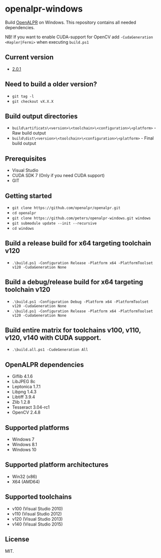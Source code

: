 # openalpr-windows

Build [OpenALPR](https://github.com/openalpr/openalpr) on Windows. This repository contains all needed dependencies.

NB! If you want to enable CUDA-support for OpenCV add `-CudaGeneration <Kepler|Fermi>` when executing `build.ps1`

## Current version
* [2.0.1](https://github.com/openalpr/openalpr/releases/tag/v2.1.0)

## Need to build a older version?
* `git tag -l`
* `git checkout vX.X.X`

## Build output directories
* `build\artificats\<version>\<toolchain>\<configuration>\<platform>` - Raw build output
* `build\dist\<version>\<toolchain>\<configuration>\<platform>` - Final build output

## Prerequisites
* Visual Studio 
* CUDA SDK 7 (Only if you need CUDA support)
* GIT

## Getting started

* `git clone https://github.com/openalpr/openalpr.git`
* `cd openalpr`
* `git clone https://github.com/peters/openalpr-windows.git windows`
* `git submodule update --init --recursive`
* `cd windows`

## Build a release build for x64 targeting toolchain v120
* `.\build.ps1 -Configuration Release -Platform x64 -PlatformToolset v120 -CudaGeneration None`

## Build a debug/release build for x64 targeting toolchain v120
* `.\build.ps1 -Configuration Debug -Platform x64 -PlatformToolset v120 -CudaGeneration None`
* `.\build.ps1 -Configuration Release -Platform x64 -PlatformToolset v120 -CudaGeneration None`

## Build entire matrix for toolchains v100, v110, v120, v140 with CUDA support.
* `.\build.all.ps1 -CudeGeneration All`

## OpenALPR dependencies

* Giflib 4.1.6
* LibJPEG 8c
* Leptonica 1.7.1
* Libpng 1.4.3
* Libtiff 3.9.4
* Zlib 1.2.8
* Tesseract 3.04-rc1
* OpenCV 2.4.8

## Supported platforms

* Windows 7
* Windows 8.1
* Windows 10

## Supported platform architectures

* Win32 (x86)
* X64 (AMD64)

## Supported toolchains

* v100 (Visual Studio 2010)
* v110 (Visual Studio 2012)
* v120 (Visual Studio 2013)
* v140 (Visual Studio 2015)

## License

MIT.
